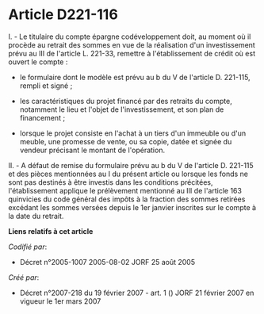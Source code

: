 # Article D221-116

I. - Le titulaire du compte épargne codéveloppement doit, au moment où il procède au retrait des sommes en vue de la
réalisation d'un investissement prévu au III de l'article L. 221-33, remettre à l'établissement de crédit où est ouvert le
compte :

- le formulaire dont le modèle est prévu au b du V de l'article D. 221-115, rempli et signé ;

- les caractéristiques du projet financé par des retraits du compte, notamment le lieu et l'objet de l'investissement, et son
plan de financement ;

- lorsque le projet consiste en l'achat à un tiers d'un immeuble ou d'un meuble, une promesse de vente, ou sa copie, datée et
signée du vendeur précisant le montant de l'opération.

II. - A défaut de remise du formulaire prévu au b du V de l'article D. 221-115 et des pièces mentionnées au I du présent
article ou lorsque les fonds ne sont pas destinés à être investis dans les conditions précitées, l'établissement applique le
prélèvement mentionné au III de l'article 163 quinvicies du code général des impôts à la fraction des sommes retirées
excédant les sommes versées depuis le 1er janvier inscrites sur le compte à la date du retrait.

**Liens relatifs à cet article**

_Codifié par_:

  - Décret n°2005-1007 2005-08-02 JORF 25 août 2005

_Créé par_:

  - Décret n°2007-218 du 19 février 2007 - art. 1 () JORF 21 février 2007 en vigueur le 1er mars 2007
